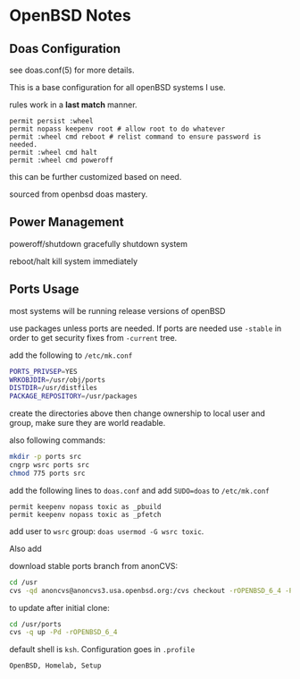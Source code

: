 <h1 id="top">OpenBSD  Notes</h1>


<h2 id="doas">Doas Configuration</h2>

see doas.conf(5) for more details.

This is a base configuration for all openBSD systems I use.

rules work in a **last match** manner.

```
permit persist :wheel
permit nopass keepenv root # allow root to do whatever
permit :wheel cmd reboot # relist command to ensure password is needed.
permit :wheel cmd halt
permit :wheel cmd poweroff
```
this can be further customized based on need.

sourced from openbsd doas mastery.

<h2 id="power">Power Management</h2>

poweroff/shutdown gracefully shutdown system

reboot/halt kill system immediately

<h2 id="ports">Ports Usage</h2>

most systems will be running release versions of openBSD

use packages unless ports are needed. If ports are needed use `-stable` in order
to get security fixes from `-current` tree.

add the following to `/etc/mk.conf`

```sh
PORTS_PRIVSEP=YES
WRKOBJDIR=/usr/obj/ports
DISTDIR=/usr/distfiles
PACKAGE_REPOSITORY=/usr/packages
```

create the directories above then change ownership to local user and group, make sure they are world readable.

also following commands:

```sh
mkdir -p ports src
cngrp wsrc ports src
chmod 775 ports src
```

add the following lines to `doas.conf` and add `SUDO=doas` to `/etc/mk.conf`

```
permit keepenv nopass toxic as _pbuild
permit keepenv nopass toxic as _pfetch
```

add user to `wsrc` group: `doas usermod -G wsrc toxic`.

Also add

download stable ports branch from anonCVS:

```sh
cd /usr
cvs -qd anoncvs@anoncvs3.usa.openbsd.org:/cvs checkout -rOPENBSD_6_4 -P ports
```

to update after initial clone:

```sh
cd /usr/ports
cvs -q up -Pd -rOPENBSD_6_4
```

default shell is `ksh`. Configuration goes in `.profile`


```tags
OpenBSD, Homelab, Setup
```
